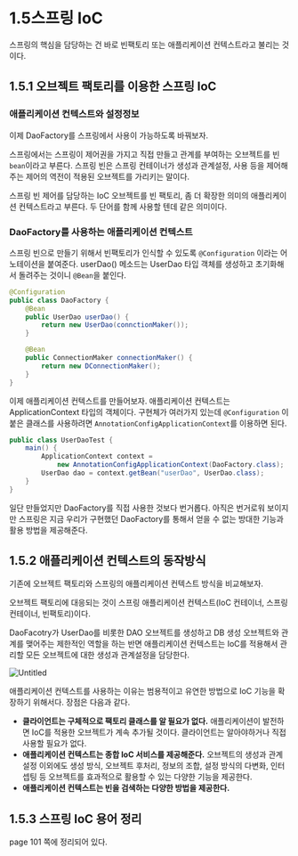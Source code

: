 # 1.5스프링 IoC

스프링의 핵심을 담당하는 건 바로 빈팩토리 또는 애플리케이션 컨텍스트라고 불리는 것이다.

## 1.5.1 오브젝트 팩토리를 이용한 스프링 IoC

### 애플리케이션 컨텍스트와 설정정보

이제 DaoFactory를 스프링에서 사용이 가능하도록 바꿔보자.

스프링에서는 스프링이 제어권을 가지고 직접 만들고 관계를 부여하는 오브젝트를 빈`bean`이라고 부른다. 스프링 빈은 스프링 컨테이너가 생성과 관계설정, 사용 등을 제어해주는 제어의 역전이 적용된 오브젝트를 가리키는 말이다.

스프링 빈 제어를 담당하는 IoC 오브젝트를 빈 팩토리, 좀 더 확장한 의미의 애플리케이션 컨텍스트라고 부른다. 두 단어를 함께 사용할 텐데 같은 의미이다.

### DaoFactory를 사용하는 애플리케이션 컨텍스트

스프링 빈으로 만들기 위해서 빈팩토리가 인식할 수 있도록 `@Configuration` 이라는 어노테이션을 붙여준다. userDao() 메소드는 UserDao 타입 객체를 생성하고 초기화해서 돌려주는 것이니 `@Bean`을 붙인다.

```java
@Configuration
public class DaoFactory {
	@Bean
	public UserDao userDao() {
		return new UserDao(connctionMaker());
	}

	@Bean
	public ConnectionMaker connectionMaker() {
		return new DConnectionMaker();
	}
}
```

이제 애플리케이션 컨텍스트를 만들어보자. 애플리케이션 컨텍스트는 ApplicationContext 타입의 객체이다. 구현체가 여러가지 있는데 `@Configuration` 이 붙은 클래스를 사용하려면 `AnnotationConfigApplicationContext`를 이용하면 된다.

```java
public class UserDaoTest {
	main() {
		ApplicationContext context = 
			new AnnotationConfigApplicationContext(DaoFactory.class);
		UserDao dao = context.getBean("userDao", UserDao.class);
	}
}
```

일단 만들었지만 DaoFactory를 직접 사용한 것보다 번거롭다.
아직은 번거로워 보이지만 스프링은 지금 우리가 구현했던 DaoFactory를 통해서 얻을 수 없는 방대한 기능과 활용 방법을 제공해준다.

## 1.5.2 애플리케이션 컨텍스트의 동작방식

기존에 오브젝트 팩토리와 스프링의 애플리케이션 컨텍스트 방식을 비교해보자.

오브젝트 팩토리에 대응되는 것이 스프링 애플리케이션 컨텍스트(IoC 컨테이너, 스프링컨테이너, 빈팩토리)이다.

DaoFacotry가 UserDao를 비롯한 DAO 오브젝트를 생성하고 DB 생성 오브젝트와 관계를 맺어주는 제한적인 역할을 하는 반면 애플리케이션 컨텍스트는 IoC를 적용해서 관리할 모든 오브젝트에 대한 생성과 관계설정을 담당한다.

![Untitled](https://prod-files-secure.s3.us-west-2.amazonaws.com/56db038c-10a4-4c57-9e03-8d0169eea5c2/9b7ccb5b-c66f-4a63-bdb1-9f79d357a062/Untitled.png)

애플리케이션 컨텍스트를 사용하는 이유는 범용적이고 유연한 방법으로 IoC 기능을 확장하기 위해서다. 장점은 다음과 같다.

- **클라이언트는 구체적으로 팩토리 클래스를 알 필요가 없다.**
  애플리케이션이 발전하면 IoC를 적용한 오브젝트가 계속 추가될 것이다. 클라이언트는 알아야하거나 직접 사용할 필요가 없다.
- **애플리케이션 컨텍스트는 종합 IoC 서비스를 제공해준다.**
  오브젝트의 생성과 관계설정 이외에도 생성 방식, 오브젝트 후처리, 정보의 조합, 설정 방식의 다변화, 인터셉팅 등 오브젝트를 효과적으로 활용할 수 있는 다양한 기능을 제공한다.
- **애플리케이션 컨텍스트는 빈을 검색하는 다양한 방법을 제공한다.**

## 1.5.3 스프링 IoC 용어 정리

page 101 쪽에 정리되어 있다.